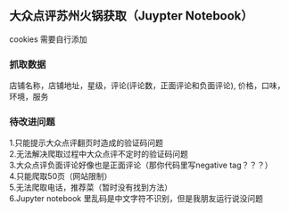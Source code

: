 ## 大众点评苏州火锅获取（Juypter Notebook）
cookies 需要自行添加
###  抓取数据
店铺名称，店铺地址，星级，评论(评论数，正面评论和负面评论), 价格，口味，环境，服务
### 待改进问题
1.只能提示大众点评翻页时造成的验证码问题  
2.无法解决爬取过程中大众点评不定时的验证码问题   
3.大众点评负面评论好像也是正面评论（那你代码里写negative tag？？？）   
4.只能爬取50页（网站限制）  
5.无法爬取电话，推荐菜（暂时没有找到方法）  
6.Jupyter notebook 里乱码是中文字符不识别，但是我朋友运行说没问题   